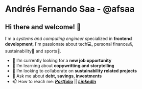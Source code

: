 # Andrés Fernando Saa - @afsaa

## Hi there and welcome! 👋

I´m a _systems and computing engineer_ specialized in **frontend development**, I´m passionate about tech💻, personal finance💰, sustainability💚 and sports🏀. 

- 💼 I’m currently looking for a **new job opportunity**
- 🌱 I’m learning about **copywritting and storytelling**
- 👯 I’m looking to collaborate on **sustainability related projects**
- 💬 Ask me about **debt, savings, investments**
- 📫 How to reach me: **_[Portfolio](https://andresfernandosaa.com/)_** || **_[LinkedIn](https://www.linkedin.com/in/andres-saa/)_**
